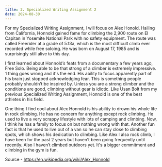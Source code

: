 ```yaml
---
title: 3. Specialized Writing Assignment 2
date: 2024-08-30
---
```


For my Specialized Writing Assignment, I will focus on Alex Honold. Hailing from California, Honnold gained fame for climbing the 2,900 route on El Capitan in Yosemite National Park with no safety equipment. The route was called Freerider at a grade of 5.13a, which is the most difficult climb ever recorded while free soloing. He was born on August 17, 1985 and is surprisingly still alive to this day.


I first learned about Honnold’s feats from a documentary a few years ago, Free Solo. Being able to be that strong of a climber is extremely impressive. 1 thing goes wrong and it's the end. His ability to focus apparently part of his brain just stopped acknowledging fear. This is something people probably shouldn’t be inspired by. Unless you are a strong climber and the conditions are good, climbing without gear is idiotic. Like Usan Bolt from my previous Specialized Writing Assignment, Honnold is one of the best athletes in his field.

One thing I find cool about Alex Honnold is his ability to drown his whole life in rock climbing. He has no concern for anything except rock climbing. He used to live a very scrappy lifestyle with lots of camping and climbing. Now, I think he has a family to focus on but nothing wrong with that. Another fun fact is that he used to live out of a van so he can stay close to climbing spots, which shows his dedication to climbing. Like Alex I also rock climb, I have been for the past 2 years but haven’t been going frequently until recently. Also I haven’t climbed outdoors yet. It's a bigger commitment and climbing in the gym is fun.

Source - https://en.wikipedia.org/wiki/Alex_Honnold
